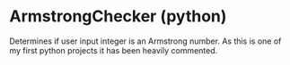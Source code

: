 # ArmstrongChecker (python)
 Determines if user input integer is an Armstrong number.
 As this is one of my first python projects it has been heavily commented.
